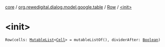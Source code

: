 [core](../../index.md) / [org.rewedigital.dialog.model.google.table](../index.md) / [Row](index.md) / [&lt;init&gt;](./-init-.md)

# &lt;init&gt;

`Row(cells: `[`MutableList`](https://kotlinlang.org/api/latest/jvm/stdlib/kotlin.collections/-mutable-list/index.html)`<`[`Cell`](../-cell/index.md)`> = mutableListOf(), dividerAfter: `[`Boolean`](https://kotlinlang.org/api/latest/jvm/stdlib/kotlin/-boolean/index.html)`)`